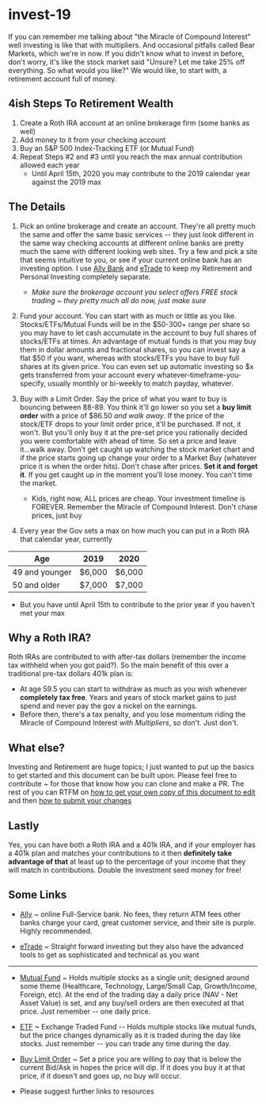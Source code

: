 invest-19
=========

If you can remember me talking about "the Miracle of Compound Interest" well investing is like that with multipliers. And occasional pitfalls called Bear Markets, which we're in now. If you didn't know what to invest in before, don't worry, it's like the stock market said "Unsure? Let me take 25% off everything. So what would you like?" We would like, to start with, a retirement account full of money.


4ish Steps To Retirement Wealth 
-------------------------------
1. Create a Roth IRA account at an online brokerage firm (some banks as well)
2. Add money to it from your checking account
3. Buy an S&P 500 Index-Tracking ETF (or Mutual Fund)
4. Repeat Steps #2 and #3 until you reach the max annual contribution allowed each year
   * Until April 15th, 2020 you may contribute to the 2019 calendar year against the 2019 max

The Details
-----------

1. Pick an online brokerage and create an account. They're all pretty much the same and offer the same basic services -- they just look different in the same way checking accounts at different online banks are pretty much the same with different looking web sites. Try a few and pick a site that seems intuitive to you, or see if your current online bank has an investing option. I use [Ally Bank](https://www.ally.com "I've used Ally for years") and [eTrade](https://www.etrade.com "Back in the day I used to day trade on this site") to keep my Retirement and Personal Investing completely separate.
   * *Make sure the brokerage account you select offers FREE stock trading ~ they pretty much all do now, just make sure*

2. Fund your account. You can start with as much or little as you like. Stocks/ETFs/Mutual Funds will be in the $50-300+ range per share so you may have to let cash accumulate in the account to buy full shares of stocks/ETFs at times. An advantage of mutual funds is that you may buy them in dollar amounts and fractional shares, so you can invest say a flat $50 if you want, whereas with stocks/ETFs you have to buy full shares at its given price. You can even set up automatic investing so $x gets transferred from your account every whatever-timeframe-you-specify, usually monthly or bi-weekly to match payday, whatever.

3. Buy with a Limit Order. Say the price of what you want to buy is bouncing between 88-89. You think it'll go lower so you set a **buy limit order** with a price of $86.50 *and walk away*. If the price of the stock/ETF drops to your limit order price, it'll be purchased. If not, it won't. But you'll only buy it at the pre-set price you rationally decided you were comfortable with ahead of time. So set a price and leave it...walk away. Don't get caught up watching the stock market chart and if the price starts going up change your order to a Market Buy (whatever price it is when the order hits). Don't chase after prices. **Set it and forget it**. If you get caught up in the moment you'll lose money. You can't time the market.

   * Kids, right now, ALL prices are cheap. Your investment timeline is FOREVER. Remember the Miracle of Compound Interest. Don't chase prices, just buy

4. Every year the Gov sets a max on how much you can put in a Roth IRA that calendar year, currently

| Age            | 2019   | 2020   |
| -------------- |:------:|:------:| 
| 49 and younger | $6,000 | $6,000 |
| 50 and older   | $7,000 | $7,000 |

  * But you have until April 15th to contribute to the prior year if you haven't met your max

Why a Roth IRA?
---------------
Roth IRAs are contributed to with after-tax dollars (remember the income tax withheld when you got paid?). So the main benefit of this over a traditional pre-tax dollars 401k plan is:
   * At age 59.5 you can start to withdraw as much as you wish whenever **completely tax free**. Years and years of stock market gains to just spend and never pay the gov a nickel on the earnings.
   * Before then, there's a tax penalty, and you lose momentum riding the Miracle of Compound Interest *with Multipliers*, so don't. Just don't.

What else?
----------
Investing and Retirement are huge topics; I just wanted to put up the basics to get started and this document can be built upon. Please feel free to contribute ~ for those that know how you can clone and make a PR. The rest of you can RTFM on [how to get your own copy of this document to edit](https://www.google.com/search?q=github+make+a+new+branch) and then [how to submit your changes](https://www.google.com/search?q=github+make+pull+request)



Lastly
------
Yes, you can have both a Roth IRA and a 401k IRA, and if your employer has a 401k plan and matches your contributions to it then **definitely take advantage of that** at least up to the percentage of your income that they will match in contributions. Double the investment seed money for free!

Some Links
----------
* [Ally](https://www.ally.com) ~ online Full-Service bank. No fees, they return ATM fees other banks charge your card, great customer service, and their site is purple. Highly recommended.

* [eTrade](https://www.etrade.com) ~ Straight forward investing but they also have the advanced tools to get as sophisticated and technical as you want

_______

* [Mutual Fund](https://en.wikipedia.org/wiki/Mutual_fund) ~ Holds multiple stocks as a single unit; designed around some theme (Healthcare, Technology, Large/Small Cap, Growth/Income, Foreign, etc). At the end of the trading day a daily price (NAV - Net Asset Value) is set, and any buy/sell orders are then executed at that price. Just remember -- one daily price.

* [ETF](https://en.wikipedia.org/wiki/Exchange-traded_fund) ~ Exchange Traded Fund -- Holds multiple stocks like mutual funds, but the price changes dynamically as it is traded during the day like stocks. Just remember -- you can trade any time during the day.

* [Buy Limit Order](https://en.wikipedia.org/wiki/Order_(exchange)#Limit_order) ~ Set a price you are willing to pay that is below the current Bid/Ask in hopes the price will dip. If it does you buy it at that price, if it doesn't and goes up, no buy will occur.

* Please suggest further links to resources
